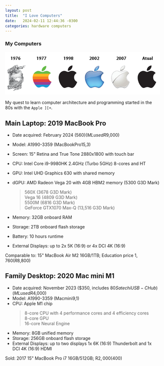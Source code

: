 ```yaml
---
layout: post
title:  "I Love Computers"
date:   2024-02-11 12:44:36 -0300
categories: hardware computers
---
```

### My Computers

![Apple logos](/assets/img/apple_logos.png "Apple logos")

My quest to learn computer architecture and programming started in the 80s with the `Apple ][+`.

## Main Laptop: 2019 MacBook Pro 

- Date acquired: February 2024 ($560) (ML used R$9,000)
- Model: A1990-3359 (MacBookPro15,3)
- Screen: 15" Retina and True Tone 2880x1800 with touch bar
- CPU: Intel Core i9-9980HK 2.4GHz (Turbo 5GHz) 8-cores and HT
- GPU: Intel UHD Graphics 630 with shared memory
- dGPU: AMD Radeon Vega 20 with 4GB HBM2 memory (5300 G3D Mark)

  > 560X (3678 G3D Mark)  
  > Vega 16 (4809 G3D Mark)  
  > 5500M (6816 G3D Mark)  
  > GeForce GTX1070 Max-Q (13,516 G3D Mark)

- Memory: 32GB onboard RAM
- Storage: 2TB onboard flash storage
- Battery: 10 hours runtime
- External Displays: up to 2x 5K (16:9) or 4x DCI 4K (16:9)

Comparable to: 15" MacBook Air M2 16GB/1TB; Education price $1,760 (R$8,800)

## Family Desktop: 2020 Mac mini M1 

- Date acquired: November 2023 ($350, includes $80 Satechi USB-C Hub) (ML used R$4,000)
- Model: A1990-3359 (Macmini9,1)
- CPU: Apple M1 chip
  > 8-core CPU with 4 performance cores and 4 efficiency cores  
  > 8-core GPU  
  > 16-core Neural Engine  
- Memory: 8GB unified memory
- Storage: 256GB onboard flash storage
- External Displays: up to two displays 1x 6K (16:9) Thunderbolt and 1x DCI 4K (16:9) HDMI

Sold: 2017 15" MacBook Pro i7 16GB/512GB; R$2,000 ($400)
